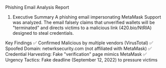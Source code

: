 Phishing Email Analysis Report

1. Executive Summary
A phishing email impersonating MetaMask Support was analyzed. The email falsely claims that unverified wallets will be "terminated" and directs victims to a malicious link (420.bio/NtRIA) designed to steal credentials.

Key Findings
✅ Confirmed Malicious by multiple vendors (VirusTotal)
✅ Spoofed Domain: netwrksecurity.com (not affiliated with MetaMask)
✅ Credential Harvesting: Fake "verification" page mimics MetaMask
✅ Urgency Tactics: Fake deadline (September 12, 2022) to pressure victims
